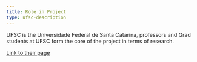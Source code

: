 ```yaml
---
title: Role in Project
type: ufsc-description
---
```

UFSC is the Universidade Federal de Santa Catarina, professors and Grad students at UFSC form the core of the project in terms of research.

[Link to their page](http://ufsc.br/)
